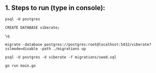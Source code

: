 
## 1. Steps to run (type in console):

```
psql -U postgres

CREATE DATABASE viberate;

\q

migrate -database postgres://postgres:root@localhost:5432/viberate?sslmode=disable -path ./migrations up

psql -U postgres -d viberate -f migrations/seed.sql

go run main.go
```